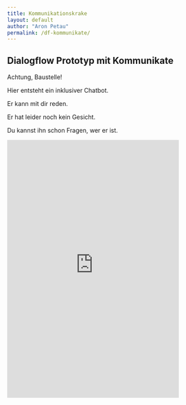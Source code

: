```yaml
---
title: Kommunikationskrake
layout: default
author: "Aron Petau"
permalink: /df-kommunikate/
---
```

## Dialogflow Prototyp mit Kommunikate 

Achtung, Baustelle!

Hier entsteht ein inklusiver Chatbot.

Er kann mit dir reden.

Er hat leider noch kein Gesicht.

Du kannst ihn schon Fragen, wer er ist.

<iframe
            style="border: none;"
            height="600px"
            width="400px"
            src="https://widget.kommunicate.io/chat?appId=1de87dab8813831be2ca348c605d99920"
            allow="microphone; geolocation;"
        >
</iframe>